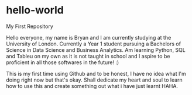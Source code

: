 # hello-world
My First Repository

Hello everyone, my name is Bryan and I am currently studying at the University of London. Currently a Year 1 student pursuing a Bachelors of Science in Data Science and Business Analytics. Am learning Python, SQL and Tableu on my own as it is not taught in school and I aspire to be proficient in all those softwares in the future! :)


This is my first time using Github and to be honest, I have no idea what I'm doing right now but that's okay.
Shall dedicate my heart and soul to learn how to use this and create something out what i have just learnt HAHA.
